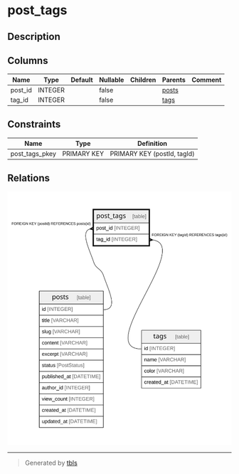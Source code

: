 # post_tags

## Description

## Columns

| Name | Type | Default | Nullable | Children | Parents | Comment |
| ---- | ---- | ------- | -------- | -------- | ------- | ------- |
| post_id | INTEGER |  | false |  | [posts](posts.md) |  |
| tag_id | INTEGER |  | false |  | [tags](tags.md) |  |

## Constraints

| Name | Type | Definition |
| ---- | ---- | ---------- |
| post_tags_pkey | PRIMARY KEY | PRIMARY KEY (postId, tagId) |

## Relations

![er](post_tags.svg)

---

> Generated by [tbls](https://github.com/k1LoW/tbls)
